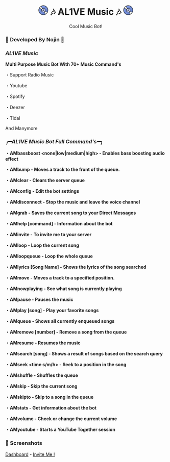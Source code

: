 <h1 align="center"><img src="https://github.com/CarameloSz/KannaMusic/blob/main/assets/logo.gif?raw=true" width="30px"> 🎶 AL1VE Music 🎶 <img src="https://github.com/CarameloSz/KannaMusic/blob/main/assets/logo.gif?raw=true" width="30px"></h1>
<p align="center">Cool Music Bot!</p>

### 🌟 Developed By Nojin 🌟

### ***AL1VE Music***

**Multi Purpose Music Bot With 70+ Music Command's**

・Support Radio Music

・Youtube

・Spotify

・Deezer

・Tidal 

And Manymore

### ***╭━AL1VE Music Bot Full Command's━╮***

**・AMbassboost <none|low|medium|high> - Enables bass boosting audio effect**

**・AMbump - Moves a track to the front of the queue.**

**・AMclear - Clears the server queue**

**・AMconfig - Edit the bot settings**

**・AMdisconnect - Stop the music and leave the voice channel**

**・AMgrab - Saves the current song to your Direct Messages**

**・AMhelp [command] - Information about the bot**

**・AMinvite - To invite me to your server**

**・AMloop - Loop the current song**

**・AMloopqueue - Loop the whole queue**

**・AMlyrics [Song Name] - Shows the lyrics of the song searched**

**・AMmove - Moves a track to a specified position.**

**・AMnowplaying - See what song is currently playing**

  **・AMpause - Pauses the music**

  **・AMplay [song] - Play your favorite songs**

  **・AMqueue - Shows all currently enqueued songs**

  **・AMremove [number] - Remove a song from the queue**

  **・AMresume - Resumes the music**

  **・AMsearch [song] - Shows a result of songs based on the search query**

  **・AMseek <time s/m/h> - Seek to a position in the song**

  **・AMshuffle - Shuffles the queue**

  **・AMskip - Skip the current song**

  **・AMskipto <number> - Skip to a song in the queue**

  **・AMstats - Get information about the bot**

  **・AMvolume <volume> - Check or change the current volume**

  **・AMyoutube - Starts a YouTube Together session**
  
 ### 📸 Screenshots

 [Dashboard](https://discord-musicbot.brid1.repl.co/)    -    [Invite Me !](https://discord.com/api/oauth2/authorize?client_id=901440907851739146&permissions=139824979264&scope=bot)
